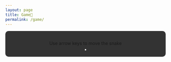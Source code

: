 ```yaml
---
layout: page
title: Game🐍
permalink: /game/
---
```

<style>
    #gameContainer {
        display: flex;
        flex-direction: column;
        align-items: center;
        background-color: #333;
        padding: 20px;
        border-radius: 10px;
    
    canvas {
        background-color: #200; 
        border: 2px solid #fff; 
}
    .star-shimmer {
        background-color: #C0C0C0;
        background-image: radial-gradient(circle, rgba(255, 255, 255, 0.7) 1%, transparent 10%);
        background-size: 150% 150%;
        animation: twinkle 2s infinite ease-in-out;
    }
        .star-shimmer {
        background-color: #C0C0C0;
        background-image: radial-gradient(circle, rgba(255, 255, 255, 0.7) 1%, transparent 10%);
        background-size: 150% 150%;
        animation: twinkle 2s infinite ease-in-out;
    }}

    #gameOver, #restartBtn {
        display: none;
    }

    #restartBtn {
        margin-top: 10px;
        padding: 10px 20px;
        background-color: lime;
        color: black;
        border: none;
        cursor: pointer;
        font-size: 16px;
        border-radius: 5px;
    }

    #restartBtn:hover {
        background-color: yellow;
    }

    p {
        margin: 10px 0;
    }
</style>

<div id="gameContainer">
    <p>Use arrow keys to move the snake</p>
    <canvas id="gameCanvas" width="400" height="400"></canvas>
    <h2 id="gameOver">Game Over!💀</h2>
    <button id="restartBtn" onclick="restartGame()">Restart</button>
</div>

<!-- Snake Game Script -->
<script>
    const canvas = document.getElementById("gameCanvas");
    const ctx = canvas.getContext("2d");

    const gridSize = 20;
    const tileCount = canvas.width / gridSize;
    let snake = [{x: 10, y: 10}];
    let food = {x: 5, y: 5};
    let dx = 0;
    let dy = 0;
    let gameOver = false;

    // Generate random food position
    function generateFood() {
        food.x = Math.floor(Math.random() * tileCount);
        food.y = Math.floor(Math.random() * tileCount);
    }

    // Draw the snake
    function drawSnake() {
        ctx.fillStyle = "lime";
        snake.forEach(segment => {
            ctx.fillRect(segment.x * gridSize, segment.y * gridSize, gridSize, gridSize);
        });
    }

    // Draw the food
    function drawFood() {
        ctx.fillStyle = "red";
        ctx.fillRect(food.x * gridSize, food.y * gridSize, gridSize, gridSize);
    }

    // Move the snake
    function moveSnake() {
        const head = {x: snake[0].x + dx, y: snake[0].y + dy};
        snake.unshift(head);

        // Check if the snake eats the food
        if (head.x === food.x && head.y === food.y) {
            generateFood();
        } else {
            snake.pop();
        }
    }

    // Check if game is over
    function checkGameOver() {
        const head = snake[0];

        // Hit the wall
        if (head.x < 0 || head.x >= tileCount || head.y < 0 || head.y >= tileCount) {
            return true;
        }

        // Hit itself
        for (let i = 1; i < snake.length; i++) {
            if (head.x === snake[i].x && head.y === snake[i].y) {
                return true;
            }
        }

        return false;
    }

    // Update the game state
    function update() {
        if (gameOver) {
            document.getElementById("gameOver").style.display = "block";
            document.getElementById("restartBtn").style.display = "inline-block";
            return;
        }

        ctx.clearRect(0, 0, canvas.width, canvas.height);
        drawSnake();
        drawFood();
        moveSnake();

        if (checkGameOver()) {
            gameOver = true;
        }
    }

    // Control snake movement
    document.addEventListener("keydown", (event) => {
        if (event.key === "ArrowUp" && dy === 0) {
            dx = 0;
            dy = -1;
        } else if (event.key === "ArrowDown" && dy === 0) {
            dx = 0;
            dy = 1;
        } else if (event.key === "ArrowLeft" && dx === 0) {
            dx = -1;
            dy = 0;
        } else if (event.key === "ArrowRight" && dx === 0) {
            dx = 1;
            dy = 0;
        }
    });

    // Restart the game
    function restartGame() {
        snake = [{x: 10, y: 10}];
        dx = 0;
        dy = 0;
        generateFood();
        gameOver = false;
        document.getElementById("gameOver").style.display = "none";
        document.getElementById("restartBtn").style.display = "none";
    }

    // Run the game loop
    setInterval(update, 100);
</script>

